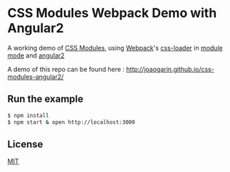 # CSS Modules Webpack Demo with Angular2

A working demo of [CSS Modules], using [Webpack]'s [css-loader] in [module mode] and [angular2]

A demo of this repo can be found here : http://joaogarin.github.io/css-modules-angular2/

## Run the example

```bash
$ npm install
$ npm start & open http://localhost:3000
```

## License

[MIT]

[CSS Modules]: https://github.com/css-modules/css-modules
[Webpack]: http://webpack.github.io
[css-loader]: https://github.com/webpack/css-loader
[module mode]: https://github.com/webpack/css-loader/#css-modules
[MIT]: http://markdalgleish.mit-license.org
[angular2]: http://angular.io

